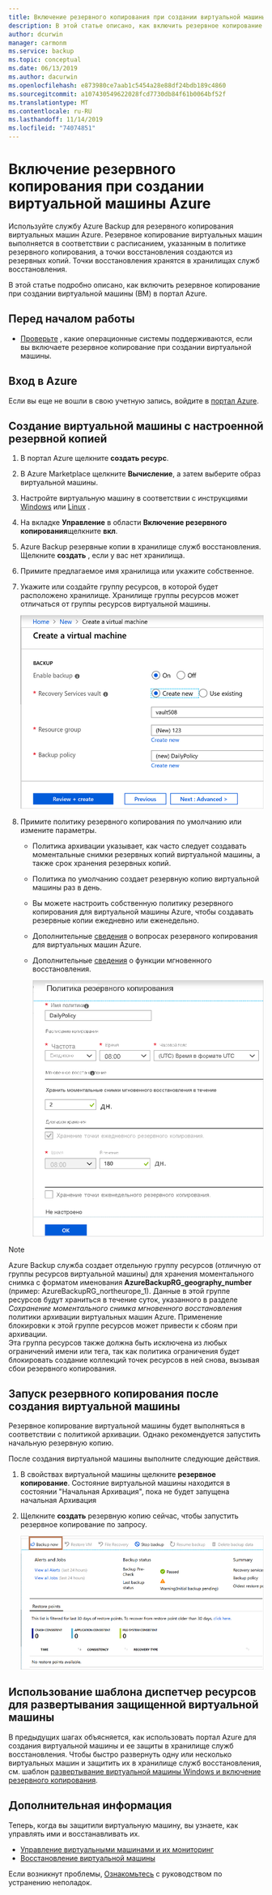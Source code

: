 ```yaml
---
title: Включение резервного копирования при создании виртуальной машины Azure с Azure Backup
description: В этой статье описано, как включить резервное копирование при создании виртуальной машины Azure с Azure Backup.
author: dcurwin
manager: carmonm
ms.service: backup
ms.topic: conceptual
ms.date: 06/13/2019
ms.author: dacurwin
ms.openlocfilehash: e873980ce7aab1c5454a28e88df24bdb189c4860
ms.sourcegitcommit: a107430549622028fcd7730db84f61b0064bf52f
ms.translationtype: MT
ms.contentlocale: ru-RU
ms.lasthandoff: 11/14/2019
ms.locfileid: "74074851"
---
```

# <a name="enable-backup-when-you-create-an-azure-vm"></a>Включение резервного копирования при создании виртуальной машины Azure

Используйте службу Azure Backup для резервного копирования виртуальных машин Azure. Резервное копирование виртуальных машин выполняется в соответствии с расписанием, указанным в политике резервного копирования, а точки восстановления создаются из резервных копий. Точки восстановления хранятся в хранилищах служб восстановления.

В этой статье подробно описано, как включить резервное копирование при создании виртуальной машины (ВМ) в портал Azure.  

## <a name="before-you-start"></a>Перед началом работы

- [Проверьте](backup-support-matrix-iaas.md#supported-backup-actions) , какие операционные системы поддерживаются, если вы включаете резервное копирование при создании виртуальной машины.

## <a name="sign-in-to-azure"></a>Вход в Azure

Если вы еще не вошли в свою учетную запись, войдите в [портал Azure](https://portal.azure.com).

## <a name="create-a-vm-with-backup-configured"></a>Создание виртуальной машины с настроенной резервной копией

1. В портал Azure щелкните **создать ресурс**.

2. В Azure Marketplace щелкните **Вычисление**, а затем выберите образ виртуальной машины.

3. Настройте виртуальную машину в соответствии с инструкциями [Windows](https://docs.microsoft.com/azure/virtual-machines/windows/quick-create-portal) или [Linux](https://docs.microsoft.com/azure/virtual-machines/linux/quick-create-portal) .

4. На вкладке **Управление** в области **Включение резервного копирования**щелкните **вкл**.
5. Azure Backup резервные копии в хранилище служб восстановления. Щелкните **создать** , если у вас нет хранилища.
6. Примите предлагаемое имя хранилища или укажите собственное.
7. Укажите или создайте группу ресурсов, в которой будет расположено хранилище. Хранилище группы ресурсов может отличаться от группы ресурсов виртуальной машины.

    ![Включение архивации для виртуальной машины](./media/backup-during-vm-creation/enable-backup.png)

8. Примите политику резервного копирования по умолчанию или измените параметры.
    - Политика архивации указывает, как часто следует создавать моментальные снимки резервных копий виртуальной машины, а также срок хранения резервных копий.
    - Политика по умолчанию создает резервную копию виртуальной машины раз в день.
    - Вы можете настроить собственную политику резервного копирования для виртуальной машины Azure, чтобы создавать резервные копии ежедневно или еженедельно.
    - Дополнительные [сведения](backup-azure-vms-introduction.md#backup-and-restore-considerations) о вопросах резервного копирования для виртуальных машин Azure.
    - Дополнительные [сведения](backup-instant-restore-capability.md) о функции мгновенного восстановления.

      ![Политика резервного копирования по умолчанию](./media/backup-during-vm-creation/daily-policy.png)

> [!NOTE]
> Azure Backup служба создает отдельную группу ресурсов (отличную от группы ресурсов виртуальной машины) для хранения моментального снимка с форматом именования **AzureBackupRG_geography_number** (пример: AzureBackupRG_northeurope_1). Данные в этой группе ресурсов будут храниться в течение суток, указанного в разделе *Сохранение моментального снимка мгновенного восстановления* политики архивации виртуальных машин Azure.  Применение блокировки к этой группе ресурсов может привести к сбоям при архивации. <br> Эта группа ресурсов также должна быть исключена из любых ограничений имени или тега, так как политика ограничения будет блокировать создание коллекций точек ресурсов в ней снова, вызывая сбои резервного копирования.

## <a name="start-a-backup-after-creating-the-vm"></a>Запуск резервного копирования после создания виртуальной машины

Резервное копирование виртуальной машины будет выполняться в соответствии с политикой архивации. Однако рекомендуется запустить начальную резервную копию.

После создания виртуальной машины выполните следующие действия.

1. В свойствах виртуальной машины щелкните **резервное копирование**. Состояние виртуальной машины находится в состоянии "Начальная Архивация", пока не будет запущена начальная Архивация
2. Щелкните **создать** резервную копию сейчас, чтобы запустить резервное копирование по запросу.

    ![Выполнение резервного копирования по требованию](./media/backup-during-vm-creation/run-backup.png)

## <a name="use-a-resource-manager-template-to-deploy-a-protected-vm"></a>Использование шаблона диспетчер ресурсов для развертывания защищенной виртуальной машины

В предыдущих шагах объясняется, как использовать портал Azure для создания виртуальной машины и ее защиты в хранилище служб восстановления. Чтобы быстро развернуть одну или несколько виртуальных машин и защитить их в хранилище служб восстановления, см. шаблон [развертывание виртуальной машины Windows и включение резервного копирования](https://azure.microsoft.com/resources/templates/101-recovery-services-create-vm-and-configure-backup/).

## <a name="next-steps"></a>Дополнительная информация

Теперь, когда вы защитили виртуальную машину, вы узнаете, как управлять ими и восстанавливать их.

- [Управление виртуальными машинами и их мониторинг](backup-azure-manage-vms.md)
- [Восстановление виртуальной машины](backup-azure-arm-restore-vms.md)

Если возникнут проблемы, [Ознакомьтесь](backup-azure-vms-troubleshoot.md) с руководством по устранению неполадок.
